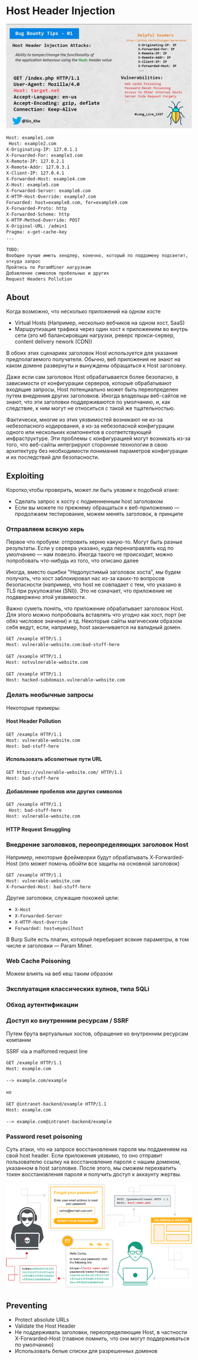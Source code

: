 # Host Header Injection

![](<../../.gitbook/assets/изображение (5).png>)

```
Host: example1.com
 Host: example2.com
X-Originating-IP: 127.0.1.1
X-Forwarded-For: example3.com
X-Remote-IP: 127.0.2.1
X-Remote-Addr: 127.0.3.1
X-Client-IP: 127.0.4.1
X-Forwarded-Host: example4.com
X-Host: example5.com
X-Forwarded-Server: example6.com
X-HTTP-Host-Override: example7.com
Forwarded: host=example8.com, for=example9.com
X-Forwarded-Proto: http
X-Forwarded-Scheme: http
X-HTTP-Method-Override: POST
X-Original-URL: /admin1
Pragma: x-get-cache-key
...

TODO:
Вообщее лучше иметь хендлер, конечно, который по поддомену подсветит, откуда запрос
Пройтись по ParamMiner нагрузкам
Добавление символов пробельных и других
Request Headers Pollution
```

## About

Когда возможно, что несколько приложений на одном хосте

* Virtual Hosts (Например, несколько вебчиков на одном хост, SaaS)
* Маршрутизация трафика через один хост к приложениям во внутрь сети (это мб балансировщик нагрузки, реверс прокси-сервер, content delivery nework (CDN))

В обоих этих сценариях заголовок Host используется для указания предполагаемого получателя. Обычно, веб приложения не знают на каком домене развернуты и вынуждены обращаться к Host заголовку.

Даже если сам заголовок Host обрабатывается более безопасно, в зависимости от конфигурации серверов, которые обрабатывают входящие запросы, Host потенциально может быть переопределен путем внедрения других заголовков. Иногда владельцы веб-сайтов не знают, что эти заголовки поддерживаются по умолчанию, и, как следствие, к ним могут не относиться с такой же тщательностью.

Фактически, многие из этих уязвимостей возникают не из-за небезопасного кодирования, а из-за небезопасной конфигурации одного или нескольких компонентов в соответствующей инфраструктуре. Эти проблемы с конфигурацией могут возникать из-за того, что веб-сайты интегрируют сторонние технологии в свою архитектуру без необходимости понимания параметров конфигурации и их последствий для безопасности.

## Exploiting

Коротко,чтобы проверить, может ли быть уязвим к подобной атаке:

* Сделать запрос к хосту с подменненным host заголовком
* Если вы можете по прежнему обращаться к веб-приложению — продолжаем тестирование, можем менять заголовок, в принципе

### Отправляем всякую херь

Первое что пробуем: отпровить херню какую-то. Могут быть разные результаты. Если у сервера указано, куда перенаправлять код по умолчанию — нам повезло. Иногда такого не происходит, можно попробовать что-нибудь из того, что описано далее

Иногда, вместо ошибки "Недопустимый заголовок хоста", мы будем получать, что хост заблокировал нас из-за каких-то вопросов безопасности (например, что host не совпадает с тем, что указано в TLS при рукупожатии (SNI)). Это не означает, что приложение не подввержено этой уязвимости.

Важно суметь понять, что приложение обрабатывает заголовок Host. Для этого можно попробовать вставлять что угодно как хост, порт (не обяз числовое значени) и тд. Некоторые сайты магическим образом себя ведут, если, например, host заканчивается на валидный домен.

```
GET /example HTTP/1.1
Host: vulnerable-website.com:bad-stuff-here

GET /example HTTP/1.1
Host: notvulnerable-website.com 

GET /example HTTP/1.1
Host: hacked-subdomain.vulnerable-website.com 
```

### Делать необычные запросы

Некоторые примеры:

#### Host Header Pollution

```
GET /example HTTP/1.1
Host: vulnerable-website.com
Host: bad-stuff-here 
```

#### Использовать абсолютные пути URL

```
GET https://vulnerable-website.com/ HTTP/1.1
Host: bad-stuff-here 
```

#### Добавление пробелов или других символов

```
GET /example HTTP/1.1
 Host: bad-stuff-here
Host: vulnerable-website.com 
```

#### HTTP Request Smuggling

### Внедрение заголовков, переопределяющих заголовок Host

Например, некоторые фреймворки будут обрабатывать X-Forwarded-Host (это может помочь обойти все защиты на основной заголовок)

```
GET /example HTTP/1.1
Host: vulnerable-website.com
X-Forwarded-Host: bad-stuff-here
```

Другие заголовки, служащие похожей цели:

* &#x20;`X-Host`
* &#x20;`X-Forwarded-Server`
* &#x20;`X-HTTP-Host-Override`
* &#x20;`Forwarded: host=myevilhost`

В Burp Suite есть плагин, который перебирает всякие параметры, в том числе и заголовки — Param Miner.

### Web Cache Poisoning

Можем влиять на веб кеш таким образом

### Эксплуатация классических вулнов, типа SQLi

### Обход аутентификации&#x20;

### Доступ ко внутренним ресурсам / SSRF

Путем брута виртуальных хостов, обращение ко внутренним ресурсам компании

SSRF via a malfomed request line

```
GET /example HTTP/1.1
Host: example.com

--> example.com/example

но

GET @intranet-backend/example HTTP/1.1
Host: example.com

--> example.com@intranet-backend/example
```

### Password reset poisoning

Суть атаки, что на запросе восстановления пароля мы поддменяем на свой host header. Если приложения уязвимо, то оно отправит пользователю ссылку на восстановление пароля с нашим доменом, указанном в host заголовке. После этого, мы сможем перехватить токен восстановления пароля и получить доступ к аккаунту жертвы.

![](<../../.gitbook/assets/изображение (16).png>)

## Preventing

* Protect absolute URLs
* Validate the Host Header
* Не поддерживать заголовки, переопределяющие Host, в частности X-Forwarded-Host (главное помнить, что они могут поддерживаться по умолчанию)
* Использовать белые списки для разрешенных доменов

